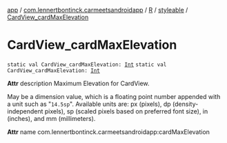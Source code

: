 [app](../../../index.md) / [com.lennertbontinck.carmeetsandroidapp](../../index.md) / [R](../index.md) / [styleable](index.md) / [CardView_cardMaxElevation](./-card-view_card-max-elevation.md)

# CardView_cardMaxElevation

`static val CardView_cardMaxElevation: `[`Int`](https://kotlinlang.org/api/latest/jvm/stdlib/kotlin/-int/index.html)
`static val CardView_cardMaxElevation: `[`Int`](https://kotlinlang.org/api/latest/jvm/stdlib/kotlin/-int/index.html)

**Attr**
description Maximum Elevation for CardView.

May be a dimension value, which is a floating point number appended with a unit such as "`14.5sp`". Available units are: px (pixels), dp (density-independent pixels), sp (scaled pixels based on preferred font size), in (inches), and mm (millimeters).

**Attr**
name com.lennertbontinck.carmeetsandroidapp:cardMaxElevation

